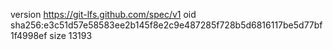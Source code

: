 version https://git-lfs.github.com/spec/v1
oid sha256:e3c51d57e58583ee2b145f8e2c9e487285f728b5d6816117be5d77bf1f4998ef
size 13193
